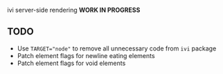 ivi server-side rendering **WORK IN PROGRESS**

## TODO

- Use `TARGET="node"` to remove all unnecessary code from `ivi` package
- Patch element flags for newline eating elements
- Patch element flags for void elements
